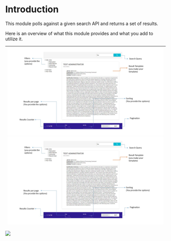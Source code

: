 # Introduction

This module polls against a given search API and returns a set of results.

Here is an overview of what this module provides and what you add to utilize it.

| ![](/assets/search-master.jpg)![](/docs/search-master.jpg) |
| :--- |


![](https://images.unsplash.com/photo-1508343919546-4a5792fee935?ixlib=rb-0.3.5&q=80&fm=jpg&crop=entropy&cs=tinysrgb&w=800&h=600&fit=crop&s=aac5e041bee3accb5d329cd9194d3bf3)

